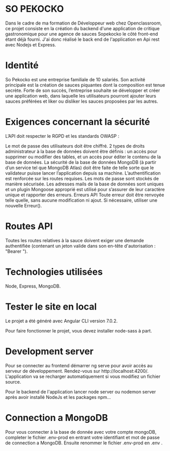 # SO PEKOCKO 

Dans le cadre de ma formation de Développeur web chez Openclassroom, ce projet consiste en la création du backend d'une application de critique gastronomique pour une agence de sauces Sopekocko le côté front-end étant déjà fourni.
J'ai donc réalisé le back end de l'application en Api rest avec Nodejs et Express.

# Identité
So Pekocko est une entreprise familiale de 10 salariés. Son activité principale est la création de sauces piquantes dont la composition est tenue secrète. Forte de son succès, l’entreprise souhaite se développer et créer une application web, dans laquelle les utilisateurs pourront ajouter leurs sauces préférées et liker ou disliker les sauces proposées par les autres.

# Exigences concernant la sécurité
L’API doit respecter le RGPD et les standards OWASP :

Le mot de passe des utilisateurs doit être chiffré.
2 types de droits administrateur à la base de données doivent être définis : un accès pour supprimer ou modifier des tables, et un accès pour éditer le contenu de la base de données.
La sécurité de la base de données MongoDB (à partir d’un service tel que MongoDB Atlas) doit être faite de telle sorte que le validateur puisse lancer l’application depuis sa machine.
L’authentification est renforcée sur les routes requises.
Les mots de passe sont stockés de manière sécurisée.
Les adresses mails de la base de données sont uniques et un plugin Mongoose approprié est utilisé pour s’assurer de leur caractère unique et rapporter des erreurs.
Erreurs API
Toute erreur doit être renvoyée telle quelle, sans aucune modification ni ajout. Si nécessaire, utiliser une nouvelle Erreur().

# Routes API
Toutes les routes relatives à la sauce doivent exiger une demande authentifiée (contenant un jeton valide dans son en-tête d'autorisation : "Bearer ").

# Technologies utilisées
Node, Express, MongoDB.

# Tester le site en local

Le projet a été généré avec Angular CLI version 7.0.2.

Pour faire fonctionner le projet, vous devez installer node-sass à part.

# Development server
Pour se connecter au frontend démarrer ng serve pour avoir accès au serveur de développement. Rendez-vous sur http://localhost:4200/. L'application va se recharger automatiquement si vous modifiez un fichier source.

Pour le backend de l'application lancer node server ou nodemon server après avoir installé NodeJs et les packages npm...

# Connection a MongoDB
Pour vous connecter à la base de donnée avec votre compte mongoDB, completer le fichier .env-prod en entrant votre identifiant et mot de passe de connection a MongoDB. Ensuite renommer le fichier .env-prod en .env . 
